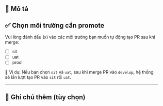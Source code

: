 ## 🚀 Mô tả

## ✅ Chọn môi trường cần promote
Vui lòng đánh dấu (x) vào các môi trường bạn muốn tự động tạo PR sau khi merge:

- [ ] sit
- [ ] uat
- [ ] prod

🧠 Ví dụ: Nếu bạn chọn `sit` và `uat`, sau khi merge PR vào `develop`, hệ thống sẽ lần lượt tạo PR vào `sit` rồi `uat`.

---

## 📎 Ghi chú thêm (tùy chọn)
